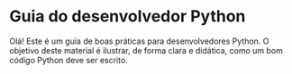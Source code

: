 # Guia do desenvolvedor Python

Olá! Este é um guia de boas práticas para desenvolvedores Python. O objetivo deste material é ilustrar, de forma clara e didática, como um bom código Python deve ser escrito.
